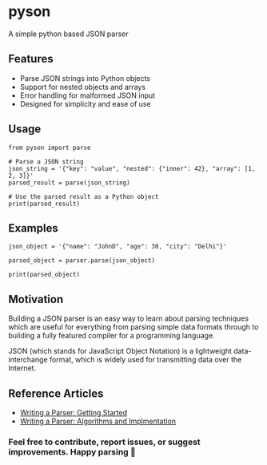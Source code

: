 # pyson
A simple python based JSON parser

## Features
- Parse JSON strings into Python objects
- Support for nested objects and arrays
- Error handling for malformed JSON input
- Designed for simplicity and ease of use

## Usage
```
from pyson import parse

# Parse a JSON string
json_string = '{"key": "value", "nested": {"inner": 42}, "array": [1, 2, 3]}'
parsed_result = parse(json_string)

# Use the parsed result as a Python object
print(parsed_result)
```

## Examples
```
json_object = '{"name": "JohnD", "age": 30, "city": "Delhi"}'
```
```
parsed_object = parser.parse(json_object)
```
```
print(parsed_object)
```


## Motivation
Building a JSON parser is an easy way to learn about parsing techniques which are useful for everything from parsing simple data formats through to building a fully featured compiler for a programming language.

JSON (which stands for JavaScript Object Notation) is a lightweight data-interchange format, which is widely used for transmitting data over the Internet.

## Reference Articles
- [Writing a Parser: Getting Started](https://supunsetunga.medium.com/writing-a-parser-getting-started-44ba70bb6cc9)
- [Writing a Parser: Algorithms and Implmentation](https://supunsetunga.medium.com/writing-a-parser-algorithms-and-implementation-a7c40f46493d)


### Feel free to contribute, report issues, or suggest improvements. Happy parsing 🚀

